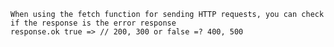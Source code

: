     When using the fetch function for sending HTTP requests, you can check if the response is the error response
    response.ok true => // 200, 300 or false =? 400, 500
